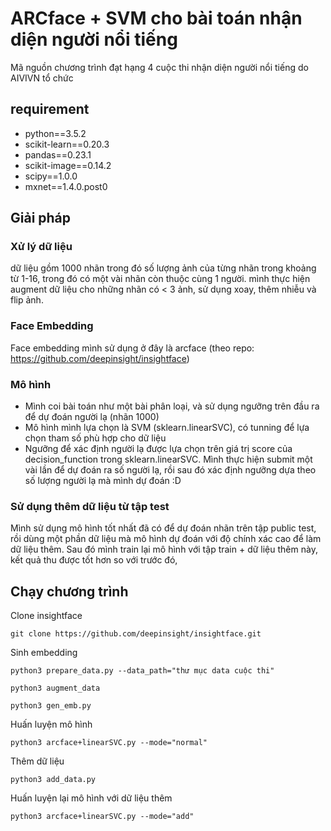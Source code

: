 # ARCface + SVM cho bài toán nhận diện người nổi tiếng
Mã nguồn chương trình đạt hạng 4 cuộc thi nhận diện người nổi tiếng do AIVIVN tổ chức

## requirement
- python==3.5.2
- scikit-learn==0.20.3
- pandas==0.23.1
- scikit-image==0.14.2
- scipy==1.0.0
- mxnet==1.4.0.post0

## Giải pháp
### Xử lý dữ liệu
dữ liệu gồm 1000 nhãn trong đó số lượng ảnh của từng nhãn trong khoảng từ 1-16, trong đó có một vài nhãn còn thuộc cùng 1 người. mình thực hiện augment dữ liệu cho những nhãn có < 3 ảnh, sử dụng xoay, thêm nhiễu và flip ảnh.

### Face Embedding
Face embedding mình sử dụng ở đây là arcface (theo repo: https://github.com/deepinsight/insightface)

### Mô hình
- Mình coi bài toán như một bài phân loại, và sử dụng ngưỡng trên đầu ra để dự đoán người lạ (nhãn 1000)
- Mô hình mình lựa chọn là SVM (sklearn.linearSVC), có tunning để lựa chọn tham số phù hợp cho dữ liệu
- Ngưỡng để xác định người lạ được lựa chọn trên giá trị score của decision_function trong sklearn.linearSVC. Mình thực hiện submit một vài lần để dự đoán ra số người lạ, rồi sau đó xác định ngưỡng dựa theo số lượng người lạ mà mình dự đoán :D

### Sử dụng thêm dữ liệu từ tập test
Mình sử dụng mô hình tốt nhất đã có để dự đoán nhãn trên tập public test, rồi dùng một phần dữ liệu mà mô hình dự đoán với độ chính xác cao để làm dữ liệu thêm. Sau đó mình train lại mô hình với tập train + dữ liệu thêm này, kết quả thu được tốt hơn so với trước đó,

## Chạy chương trình
Clone insightface
```
git clone https://github.com/deepinsight/insightface.git
```

Sinh embedding
```
python3 prepare_data.py --data_path="thư mục data cuộc thi"
```

```
python3 augment_data
```

```
python3 gen_emb.py
```

Huấn luyện mô hình
```
python3 arcface+linearSVC.py --mode="normal"
```

Thêm dữ liệu
```
python3 add_data.py
```

Huấn luyện lại mô hình với dữ liệu thêm
```
python3 arcface+linearSVC.py --mode="add"
```